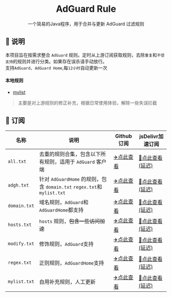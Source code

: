 <div align="center">
<h1>AdGuard Rule</h1>
  <p>
    一个简易的Java程序，用于合并与更新 AdGuard 过滤规则
</p>
</div>


<h2 id="a">📔 说明</h2>

本项目旨在按需求整合 `AdGuard` 规则。定时从上游订阅获取规则，去除`重复`和`不受支持`的规则并进行分类。如果存在误杀请手动放行。  
支持`AdGuard`、`AdGuard Home`,每`12小时`自动更新一次   


#### 本地规则

- [mylist](#)
> 主要是对上游规则的修正补充，根据日常使用体验，解除一些失误拦截

<h2 id="b">🎯 订阅</h2>

| 名称           | 说明                                                | Github订阅                                                                              | jsDelivr加速订阅                                                                        |
|--------------|---------------------------------------------------|---------------------------------------------------------------------------------------|-------------------------------------------------------------------------------------|
| `all.txt`    | 去重的规则合集，包含以下所有规则，适用于 `AdGuard` 客户端                | [✈️点此查看](https://raw.githubusercontent.com/dalamudx/AdGuard-Rule/release/rule/all.txt)      | [🚀点此查看(延迟)](https://cdn.jsdelivr.net/gh/dalamudx/AdGuard-Rule@release/rule/all.txt)    |
| `adgh.txt`   | 针对 `AdGuardHome` 的规则，包含 `domain.txt` `regex.txt`和`mylist.txt` | [✈️点此查看](https://raw.githubusercontent.com/dalamudx/AdGuard-Rule/release/rule/adgh.txt)   | [🚀点此查看(延迟)](https://cdn.jsdelivr.net/gh/dalamudx/AdGuard-Rule@release/rule/adgh.txt)   |
| `domain.txt` | 域名规则，`AdGuard`和`AdGuardHome`都支持                                       | [✈️点此查看](https://raw.githubusercontent.com/dalamudx/AdGuard-Rule/release/rule/domain.txt) | [🚀点此查看(延迟)](https://cdn.jsdelivr.net/gh/dalamudx/AdGuard-Rule@release/rule/domain.txt) |
| `hosts.txt`  | `hosts` 规则，~~包含一些访问加速~~                           | [✈️点此查看](https://raw.githubusercontent.com/dalamudx/AdGuard-Rule/release/rule/hosts.txt)  | [🚀点此查看(延迟)](https://cdn.jsdelivr.net/gh/dalamudx/AdGuard-Rule@release/rule/hosts.txt)  |
| `modify.txt` | 修饰规则，`AdGuard`支持                                      | [✈️点此查看](https://raw.githubusercontent.com/dalamudx/AdGuard-Rule/release/rule/modify.txt) | [🚀点此查看(延迟)](https://cdn.jsdelivr.net/gh/dalamudx/AdGuard-Rule@release/rule/modify.txt) |
| `regex.txt` | 正则规则，`AdGuardHome`支持                                       | [✈️点此查看](https://raw.githubusercontent.com/dalamudx/AdGuard-Rule/release/rule/regex.txt) | [🚀点此查看(延迟)](https://cdn.jsdelivr.net/gh/dalamudx/AdGuard-Rule@release/rule/regex.txt) |
| `mylist.txt` | 自用补充规则，人工更新                                       | [✈️点此查看](https://raw.githubusercontent.com/dalamudx/AdGuard-Rule/release/rule/mylist.txt) | [🚀点此查看(延迟)](https://cdn.jsdelivr.net/gh/dalamudx/AdGuard-Rule@release/rule/mylist.txt) |
